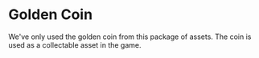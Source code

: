 # Golden Coin
We've only used the golden coin from this package of assets. The coin is used as a collectable asset in the game.